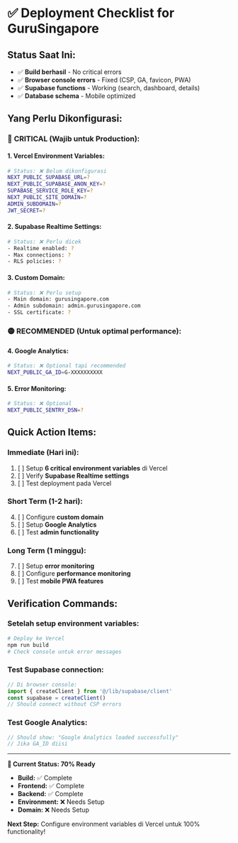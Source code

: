 # ✅ Deployment Checklist for GuruSingapore

## Status Saat Ini:
- ✅ **Build berhasil** - No critical errors
- ✅ **Browser console errors** - Fixed (CSP, GA, favicon, PWA)
- ✅ **Supabase functions** - Working (search, dashboard, details)
- ✅ **Database schema** - Mobile optimized

## Yang Perlu Dikonfigurasi:

### 🔴 **CRITICAL (Wajib untuk Production):**

#### 1. **Vercel Environment Variables:**
```bash
# Status: ❌ Belum dikonfigurasi
NEXT_PUBLIC_SUPABASE_URL=?
NEXT_PUBLIC_SUPABASE_ANON_KEY=?
SUPABASE_SERVICE_ROLE_KEY=?
NEXT_PUBLIC_SITE_DOMAIN=?
ADMIN_SUBDOMAIN=?
JWT_SECRET=?
```

#### 2. **Supabase Realtime Settings:**
```bash
# Status: ❌ Perlu dicek
- Realtime enabled: ?
- Max connections: ?
- RLS policies: ?
```

#### 3. **Custom Domain:**
```bash
# Status: ❌ Perlu setup
- Main domain: gurusingapore.com
- Admin subdomain: admin.gurusingapore.com
- SSL certificate: ?
```

### 🟡 **RECOMMENDED (Untuk optimal performance):**

#### 4. **Google Analytics:**
```bash
# Status: ❌ Optional tapi recommended
NEXT_PUBLIC_GA_ID=G-XXXXXXXXXX
```

#### 5. **Error Monitoring:**
```bash
# Status: ❌ Optional
NEXT_PUBLIC_SENTRY_DSN=?
```

## Quick Action Items:

### **Immediate (Hari ini):**
1. [ ] Setup **6 critical environment variables** di Vercel
2. [ ] Verify **Supabase Realtime settings**
3. [ ] Test deployment pada Vercel

### **Short Term (1-2 hari):**
4. [ ] Configure **custom domain**
5. [ ] Setup **Google Analytics**
6. [ ] Test **admin functionality**

### **Long Term (1 minggu):**
7. [ ] Setup **error monitoring**
8. [ ] Configure **performance monitoring**
9. [ ] Test **mobile PWA features**

## Verification Commands:

### **Setelah setup environment variables:**
```bash
# Deploy ke Vercel
npm run build
# Check console untuk error messages
```

### **Test Supabase connection:**
```javascript
// Di browser console:
import { createClient } from '@/lib/supabase/client'
const supabase = createClient()
// Should connect without CSP errors
```

### **Test Google Analytics:**
```javascript
// Should show: "Google Analytics loaded successfully"
// Jika GA_ID diisi
```

---

**🎯 Current Status: 70% Ready**
- **Build:** ✅ Complete
- **Frontend:** ✅ Complete
- **Backend:** ✅ Complete
- **Environment:** ❌ Needs Setup
- **Domain:** ❌ Needs Setup

**Next Step:** Configure environment variables di Vercel untuk 100% functionality!
